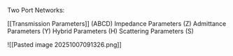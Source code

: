 Two Port Networks:

[[Transmission Parameters]]     (ABCD)
Impedance Parameters        (Z)
Admittance Parameters       (Y)
Hybrid Parameters           (H)
Scattering Parameters       (S)

![[Pasted image 20251007091326.png]]

